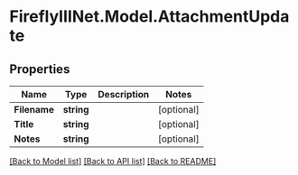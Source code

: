 # FireflyIIINet.Model.AttachmentUpdate

## Properties

Name | Type | Description | Notes
------------ | ------------- | ------------- | -------------
**Filename** | **string** |  | [optional] 
**Title** | **string** |  | [optional] 
**Notes** | **string** |  | [optional] 

[[Back to Model list]](../README.md#documentation-for-models) [[Back to API list]](../README.md#documentation-for-api-endpoints) [[Back to README]](../README.md)

